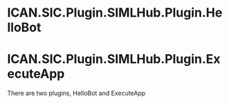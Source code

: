 # ICAN.SIC.Plugin.SIMLHub.Plugin.HelloBot
# ICAN.SIC.Plugin.SIMLHub.Plugin.ExecuteApp

There are two plugins, HelloBot and ExecuteApp
